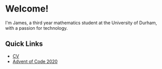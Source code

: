 # Welcome!
I'm James, a third year mathematics student at the University of Durham, with a passion for technology.

## Quick Links
* [CV](https://github.com/james-2001/james-2001/blob/main/CV2020.pdf)
* [Advent of Code 2020](https://github.com/james-2001/Coding-advent)
